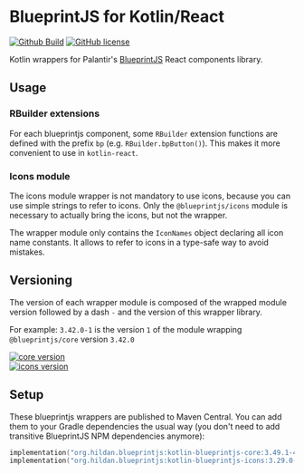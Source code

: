 # BlueprintJS for Kotlin/React

[![Github Build](https://img.shields.io/github/actions/workflow/status/joffrey-bion/kotlin-blueprintjs/ci.yml?branch=main&logo=github)](https://github.com/joffrey-bion/kotlin-blueprintjs/actions/workflows/ci.yml)
[![GitHub license](https://img.shields.io/badge/license-MIT-blue.svg)](https://github.com/joffrey-bion/kotlin-blueprintjs/blob/main/LICENSE)

Kotlin wrappers for Palantir's [BlueprintJS](https://blueprintjs.com/) React components library.

## Usage

### RBuilder extensions

For each blueprintjs component, some `RBuilder` extension functions are defined with the prefix `bp` (e.g. `RBuilder.bpButton()`).
This makes it more convenient to use in `kotlin-react`.

### Icons module

The icons module wrapper is not mandatory to use icons, because you can use simple strings to refer to icons.
Only the `@blueprintjs/icons` module is necessary to actually bring the icons, but not the wrapper.

The wrapper module only contains the `IconNames` object declaring all icon name constants.
It allows to refer to icons in a type-safe way to avoid mistakes.

## Versioning

The version of each wrapper module is composed of the wrapped module version followed by a dash `-` and the version of
this wrapper library.

For example: `3.42.0-1` is the version `1` of the module wrapping `@blueprintjs/core` version `3.42.0`

[![core version](https://img.shields.io/maven-central/v/org.hildan.blueprintjs/kotlin-blueprintjs-core.svg?label=kotlin-blueprintjs-core)](http://mvnrepository.com/artifact/org.hildan.blueprintjs/kotlin-blueprintjs-core) <br>
[![icons version](https://img.shields.io/badge/kotlin--blueprintjs--icons-v3.29.0--4-blue)](http://mvnrepository.com/artifact/org.hildan.blueprintjs/kotlin-blueprintjs-icons)

## Setup

These blueprintjs wrappers are published to Maven Central.
You can add them to your Gradle dependencies the usual way (you don't need to add transitive BlueprintJS NPM dependencies anymore):

```kotlin
implementation("org.hildan.blueprintjs:kotlin-blueprintjs-core:3.49.1-4")
implementation("org.hildan.blueprintjs:kotlin-blueprintjs-icons:3.29.0-4")
```
